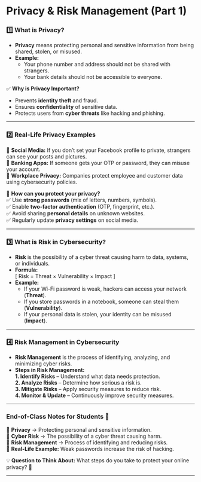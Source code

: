 # Privacy & Risk Management (Part 1)

### **1️⃣ What is Privacy?**  
- **Privacy** means protecting personal and sensitive information from being shared, stolen, or misused.  
- **Example:**  
  - Your phone number and address should not be shared with strangers.  
  - Your bank details should not be accessible to everyone.  

✅ **Why is Privacy Important?**  
- Prevents **identity theft** and fraud.  
- Ensures **confidentiality** of sensitive data.  
- Protects users from **cyber threats** like hacking and phishing.  

---

### **2️⃣ Real-Life Privacy Examples**  
📌 **Social Media:** If you don’t set your Facebook profile to private, strangers can see your posts and pictures.  
📌 **Banking Apps:** If someone gets your OTP or password, they can misuse your account.  
📌 **Workplace Privacy:** Companies protect employee and customer data using cybersecurity policies.  

🔹 **How can you protect your privacy?**  
✅ Use **strong passwords** (mix of letters, numbers, symbols).  
✅ Enable **two-factor authentication** (OTP, fingerprint, etc.).  
✅ Avoid sharing **personal details** on unknown websites.  
✅ Regularly update **privacy settings** on social media.  

---

### **3️⃣ What is Risk in Cybersecurity?**  
- **Risk** is the possibility of a cyber threat causing harm to data, systems, or individuals.  
- **Formula:**  
  \[
  Risk = Threat × Vulnerability × Impact
  \]  
- **Example:**  
  - If your Wi-Fi password is weak, hackers can access your network (**Threat**).  
  - If you store passwords in a notebook, someone can steal them (**Vulnerability**).  
  - If your personal data is stolen, your identity can be misused (**Impact**).  

---

### **4️⃣ Risk Management in Cybersecurity**  
- **Risk Management** is the process of identifying, analyzing, and minimizing cyber risks.  
- **Steps in Risk Management:**  
  **1. Identify Risks** – Understand what data needs protection.  
  **2. Analyze Risks** – Determine how serious a risk is.  
  **3. Mitigate Risks** – Apply security measures to reduce risk.  
  **4. Monitor & Update** – Continuously improve security measures.  

---

### **End-of-Class Notes for Students 📝**  
🔹 **Privacy** → Protecting personal and sensitive information.  
🔹 **Cyber Risk** → The possibility of a cyber threat causing harm.  
🔹 **Risk Management** → Process of identifying and reducing risks.  
🔹 **Real-Life Example:** Weak passwords increase the risk of hacking.  

💡 **Question to Think About:** What steps do you take to protect your online privacy? 🤔  

---